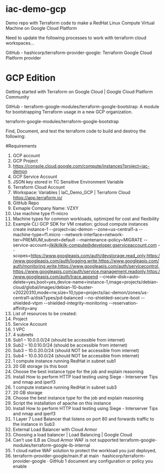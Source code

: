 # iac-demo-gcp
Demo repo with Terraform code to make a RedHat Linux Compute Virtual Machine on Google Cloud Platform


Need to update the following processes to work with terraform cloud workspaces…

GitHub - hashicorp/terraform-provider-google: Terraform Google Cloud Platform provider

# GCP Edition

Getting started with Terraform on Google Cloud  |  Google Cloud Platform Community 

GitHub - terraform-google-modules/terraform-google-bootstrap: A module for bootstrapping Terraform usage in a new GCP organization.

terraform-google-modules/terraform-google-bootstrap 

Find, Document, and test the terraform code to build and destroy the following:

#Requirements
1. GCP account
1. GCP Project
1. https://console.cloud.google.com/compute/instances?project=iac-demon
1. GCP Service Account
1. JSON key stored in TC Sensitive Environment Variable 
1. Terraform Cloud Account
1. Workspace: Variables | IaC_Demo_GCP | Terraform Cloud https://app.terraform.io/
1. GitHub Repo
1. Exmaple Company Name: VZXY
1. Use machine type f1-micro
1. Machine types for common workloads, optimized for cost and flexibility
1. Example CLI GCP SDK for VM creation:
gcloud compute instances create instance-1 --project=iac-demon --zone=us-central1-a --machine-type=f1.micro --network-interface=network-tier=PREMIUM,subnet=default --maintenance-policy=MIGRATE --service-account=jlkjlkjlkjlk-compute@developer.gserviceaccount.com --scopes=https://www.googleapis.com/auth/devstorage.read_only,https://www.googleapis.com/auth/logging.write,https://www.googleapis.com/auth/monitoring.write,https://www.googleapis.com/auth/servicecontrol,https://www.googleapis.com/auth/service.management.readonly,https://www.googleapis.com/auth/trace.append --create-disk=auto-delete=yes,boot=yes,device-name=instance-1,image=projects/debian-cloud/global/images/debian-10-buster-v20220310,mode=rw,size=10,type=projects/iac-demon/zones/us-central1-a/diskTypes/pd-balanced --no-shielded-secure-boot --shielded-vtpm --shielded-integrity-monitoring --reservation-affinity=any
1. List of resources to be created:
1. Project
1. Service Account
1. 1 VPC 
1. 4 subnets
1. Sub1 – 10.0.0.0/24 (should be accessible from internet)
1. Sub2 – 10.0.10.0/24 (should be accessible from internet)
1. Sub3 – 10.0.20.0/24 (should NOT be accessible from internet)
1. Sub4 – 10.0.30.0/24 (should NOT be accessible from internet)
1. 1 compute instance running RedHat in subnet sub1
1. 20 GB storage (is this boot
1. Choose the best instance type for the job and explain reasoning
1. Install How to perform HTTP load testing using Siege - Interserver Tips and nmap and iperf3
1. 1 compute instance running RedHat in subnet sub3
1. 20 GB storage
1. Choose the best instance type for the job and explain reasoning
1. Script the installation of apache on this instance
1. Install How to perform HTTP load testing using Siege - Interserver Tips and nmap and iperf3
1. 1 Layer 7 Load Balancer that listens on port 80 and forwards traffic to the instance in Sub3
1. External Load Balancer with Cloud Armor
1. Choosing a load balancer  |  Load Balancing  |  Google Cloud 
1. Can't use ILB as Cloud Armor WAF is not supported terraform-google-modules/terraform-google-lb-internal 
1. 1 cloud native WAF solution to protect the workload you just deployed, 
1. terraform-provider-google/main.tf at main · hashicorp/terraform-provider-google · GitHub
1 document any configuration or policy you enable